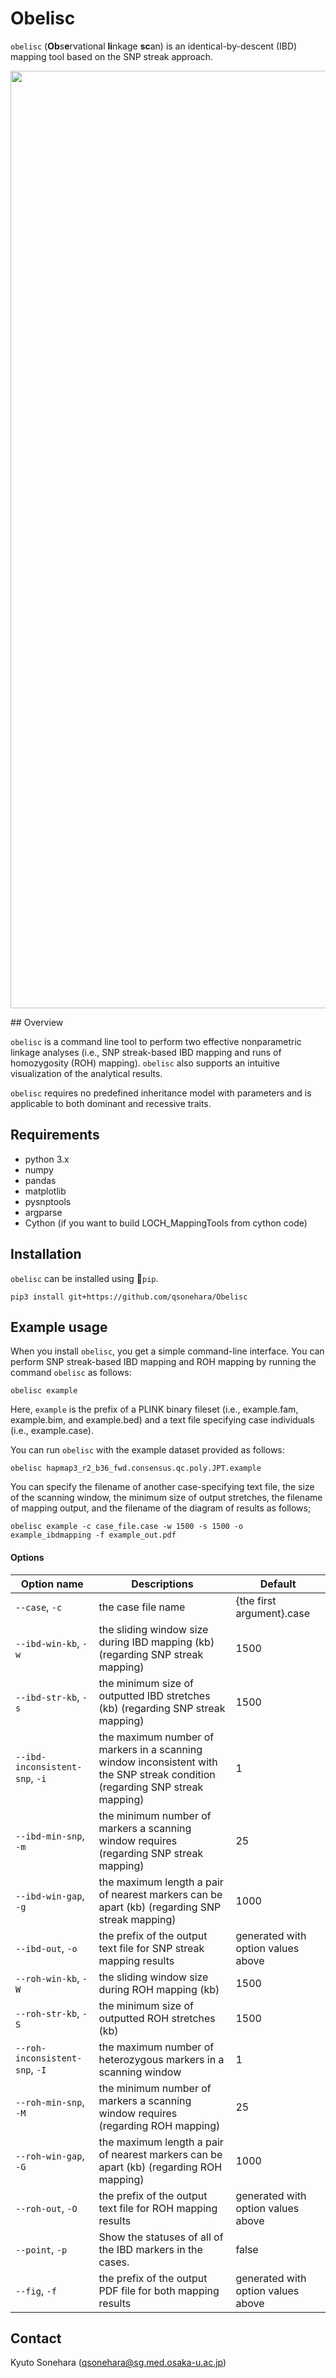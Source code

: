 # Obelisc
`obelisc` (**Ob**s**e**rvational **li**nkage **sc**an) is an identical-by-descent (IBD) mapping tool based on the SNP streak approach.

<p><img src="https://github.com/qsonehara/Obelisc/blob/images/Obelisc_overview.png" width=1500px></p>
## Overview

`obelisc` is a command line tool to perform two effective nonparametric linkage analyses (i.e., SNP streak-based IBD mapping and runs of homozygosity (ROH) mapping). `obelisc` also supports an intuitive visualization of the analytical results.

`obelisc` requires no predefined inheritance model with parameters and is applicable to both dominant and recessive traits.



## Requirements

- python 3.x
- numpy
- pandas
- matplotlib
- pysnptools
- argparse
- Cython (if you want to build LOCH_MappingTools from cython code)



## Installation

`obelisc` can be installed using `pip`.

```
pip3 install git+https://github.com/qsonehara/Obelisc
```



## Example usage

When you install `obelisc`, you get a simple command-line interface. You can perform SNP streak-based IBD mapping and ROH mapping by running the command `obelisc` as follows:

```
obelisc example
```

Here, `example` is the prefix of a PLINK binary fileset (i.e., example.fam, example.bim, and example.bed) and a text file specifying case individuals (i.e., example.case).

You can run `obelisc` with the example dataset provided as follows:

``
obelisc hapmap3_r2_b36_fwd.consensus.qc.poly.JPT.example
``

You can specify the filename of another case-specifying text file, the size of the scanning window, the minimum size of output stretches, the filename of mapping output, and the filename of the diagram of results as follows;

```
obelisc example -c case_file.case -w 1500 -s 1500 -o example_ibdmapping -f example_out.pdf
```

#### Options

| Option name                    | Descriptions                                                 | Default                            |
| ------------------------------ | ------------------------------------------------------------ | ---------------------------------- |
| `--case`, `-c`                 | the case file name                                           | {the first argument}.case          |
| `--ibd-win-kb`, `-w`           | the sliding window size during IBD mapping (kb) (regarding SNP streak mapping) | 1500                               |
| `--ibd-str-kb`, `-s`           | the minimum size of outputted IBD stretches (kb) (regarding SNP streak mapping) | 1500                               |
| `--ibd-inconsistent-snp`, `-i` | the maximum number of markers in a scanning window inconsistent with the SNP streak condition  (regarding SNP streak mapping) | 1                                  |
| `--ibd-min-snp`, `-m`          | the minimum number of markers a scanning window requires  (regarding SNP streak mapping) | 25                                 |
| `--ibd-win-gap`, `-g`          | the maximum length a pair of nearest markers can be apart (kb) (regarding SNP streak mapping) | 1000                               |
| `--ibd-out`, `-o`              | the prefix of the output text file for SNP streak mapping results | generated with option values above |
| `--roh-win-kb`, `-W`           | the sliding window size during ROH mapping (kb)              | 1500                               |
| `--roh-str-kb`, `-S`           | the minimum size of outputted ROH stretches (kb)             | 1500                               |
| `--roh-inconsistent-snp`, `-I` | the maximum number of heterozygous markers in a scanning window | 1                                  |
| `--roh-min-snp`, `-M`          | the minimum number of markers a scanning window requires  (regarding ROH mapping) | 25                                 |
| `--roh-win-gap`, `-G`          | the maximum length a pair of nearest markers can be apart (kb) (regarding ROH mapping) | 1000                               |
| `--roh-out`, `-O`              | the prefix of the output text file for ROH mapping results   | generated with option values above |
| `--point`, `-p`                | Show the statuses of all of the IBD markers in the cases.    | false                              |
| `--fig`, `-f`                  | the prefix of the output PDF file for both mapping results   | generated with option values above |



## Contact

Kyuto Sonehara ([qsonehara@sg.med.osaka-u.ac.jp](mailto:qsonehara@sg.med.osaka-u.ac.jp))